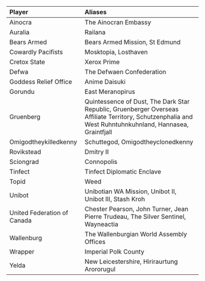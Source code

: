 | Player                      | Aliases                                                                                                                                                 |
|:----------------------------|:--------------------------------------------------------------------------------------------------------------------------------------------------------|
| Ainocra                     | The Ainocran Embassy                                                                                                                                    |
| Auralia                     | Railana                                                                                                                                                 |
| Bears Armed                 | Bears Armed Mission, St Edmund                                                                                                                          |
| Cowardly Pacifists          | Mosktopia, Losthaven                                                                                                                                    |
| Cretox State                | Xerox Prime                                                                                                                                             |
| Defwa                       | The Defwaen Confederation                                                                                                                               |
| Goddess Relief Office       | Anime Daisuki                                                                                                                                           |
| Gorundu                     | East Meranopirus                                                                                                                                        |
| Gruenberg                   | Quintessence of Dust, The Dark Star Republic, Gruenberger Overseas Affiliate Territory, Schutzenphalia and West Ruhntuhnkuhnland, Hannasea, Graintfjall |
| Omigodtheykilledkenny       | Schuttegod, Omigodtheyclonedkenny                                                                                                                       |
| Rovikstead                  | Dmitry II                                                                                                                                               |
| Sciongrad                   | Connopolis                                                                                                                                              |
| Tinfect                     | Tinfect Diplomatic Enclave                                                                                                                              |
| Topid                       | Weed                                                                                                                                                    |
| Unibot                      | Unibotian WA Mission, Unibot II, Unibot III, Stash Kroh                                                                                                 |
| United Federation of Canada | Chester Pearson, John Turner, Jean Pierre Trudeau, The Silver Sentinel, Wayneactia                                                                      |
| Wallenburg                  | The Wallenburgian World Assembly Offices                                                                                                                |
| Wrapper                     | Imperial Polk County                                                                                                                                    |
| Yelda                       | New Leicestershire, Hiriraurtung Arororugul                                                                                                             |
